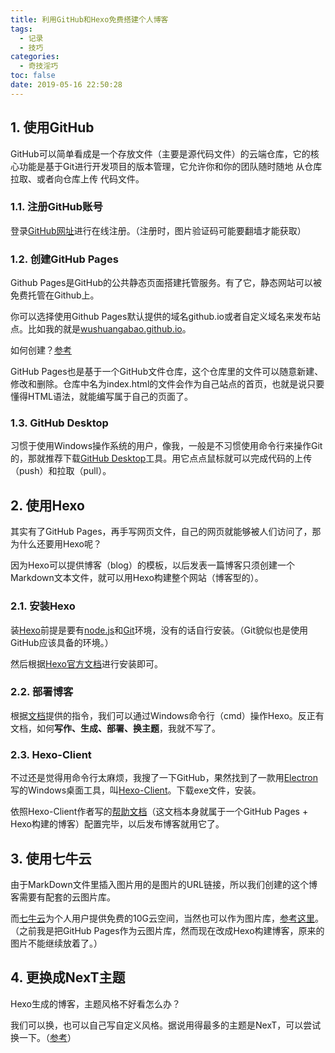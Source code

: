 ```yaml
---
title: 利用GitHub和Hexo免费搭建个人博客
tags:
  - 记录
  - 技巧
categories:
  - 奇技淫巧
toc: false
date: 2019-05-16 22:50:28
---
```


## 1. 使用GitHub

GitHub可以简单看成是一个存放文件（主要是源代码文件）的云端仓库，它的核心功能是基于Git进行开发项目的版本管理，它允许你和你的团队随时随地 从仓库拉取、或者向仓库上传 代码文件。

### 1.1. 注册GitHub账号

登录[GitHub网址](https://github.com/)进行在线注册。（注册时，图片验证码可能要翻墙才能获取）

### 1.2. 创建GitHub Pages

Github Pages是GitHub的公共静态页面搭建托管服务。有了它，静态网站可以被免费托管在Github上。

你可以选择使用Github Pages默认提供的域名github.io或者自定义域名来发布站点。比如我的就是[wushuangabao.github.io](https://wushuangabao.github.io/)。

如何创建？[参考](https://www.cnblogs.com/lijiayi/p/githubpages.html)

GitHub Pages也是基于一个GitHub文件仓库，这个仓库里的文件可以随意新建、修改和删除。仓库中名为index.html的文件会作为自己站点的首页，也就是说只要懂得HTML语法，就能编写属于自己的页面了。

### 1.3. GitHub Desktop

习惯于使用Windows操作系统的用户，像我，一般是不习惯使用命令行来操作Git的，那就推荐下载[GitHub Desktop](https://desktop.github.com/)工具。用它点点鼠标就可以完成代码的上传（push）和拉取（pull）。

## 2. 使用Hexo

其实有了GitHub Pages，再手写网页文件，自己的网页就能够被人们访问了，那为什么还要用Hexo呢？

因为Hexo可以提供博客（blog）的模板，以后发表一篇博客只须创建一个Markdown文本文件，就可以用Hexo构建整个网站（博客型的）。

### 2.1. 安装Hexo

装[Hexo](https://hexo.io/zh-cn/)前提是要有[node.js](https://nodejs.org/en/)和[Git](https://git-scm.com/)环境，没有的话自行安装。（Git貌似也是使用GitHub应该具备的环境。）

然后根据[Hexo官方文档](https://hexo.io/zh-cn/docs/)进行安装即可。

### 2.2. 部署博客

根据[文档](https://hexo.io/zh-cn/docs/commands)提供的指令，我们可以通过Windows命令行（cmd）操作Hexo。反正有文档，如何**写作、生成、部署、换主题**，我就不写了。

### 2.3. Hexo-Client

不过还是觉得用命令行太麻烦，我搜了一下GitHub，果然找到了一款用[Electron](https://electronjs.org/)写的Windows桌面工具，叫[Hexo-Client](https://github.com/gaoyoubo/hexo-client/releases)。下载exe文件，安装。

依照Hexo-Client作者写的[帮助文档](https://www.mspring.org/2018/11/29/HexoClient%E4%BD%BF%E7%94%A8%E5%B8%AE%E5%8A%A9/)（这文档本身就属于一个GitHub Pages + Hexo构建的博客）配置完毕，以后发布博客就用它了。

## 3. 使用七牛云

由于MarkDown文件里插入图片用的是图片的URL链接，所以我们创建的这个博客需要有配套的云图片库。

而[七牛云](https://www.qiniu.com/)为个人用户提供免费的10G云空间，当然也可以作为图片库，[参考这里](https://www.jianshu.com/p/6a118a49ab1f)。（之前我是把GitHub Pages作为云图片库，然而现在改成Hexo构建博客，原来的图片不能继续放着了。）

## 4. 更换成NexT主题

Hexo生成的博客，主题风格不好看怎么办？

我们可以换，也可以自己写自定义风格。据说用得最多的主题是NexT，可以尝试换一下。（[参考](https://blog.csdn.net/u011475210/article/details/79023429#jekyll-or-hexo)）
